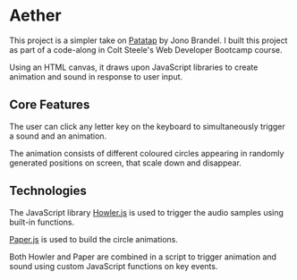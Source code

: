 # Aether

This project is a simpler take on [Patatap](https://patatap.com/) by Jono Brandel. I built this project as part of a code-along in Colt Steele's Web Developer Bootcamp course.

Using an HTML canvas, it draws upon JavaScript libraries to create animation and sound in response to user input.

## Core Features

The user can click any letter key on the keyboard to simultaneously trigger a sound and an animation.

The animation consists of different coloured circles appearing in randomly generated positions on screen, that scale down and disappear.

## Technologies

The JavaScript library [Howler.js](https://howlerjs.com/) is used to trigger the audio samples using built-in functions.

[Paper.js](http://paperjs.org/) is used to build the circle animations.

Both Howler and Paper are combined in a script to trigger animation and sound using custom JavaScript functions on key events.
